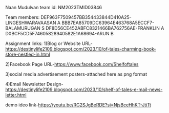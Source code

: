 Naan Mudulvan team id:	NM2023TMID03846

Team members:
DEF963F7509457BB354433844D410A25-LINGESHWARAVAASAN A
BBB7EA85709DC63964E463768A5ECCF7-BALAMURUGAN S
DF8D56CE452ABFC8321466BA762756AE-FRANKLIN A
D0BCF5CD5F74605828940582E1A68694-ARUN B

Assignment links:
1)Blog or Website URL-https://destinylife2109.blogspot.com/2023/10/of-tales-charming-book-store-nestled-in.html

2)Facebook Page URL-https://www.facebook.com/Shelfoftales

3)social media advertisement posters-attached here as png format

4)Email Newsletter Design-https://destinylife2109.blogspot.com/2023/10/shelf-of-tales-e-mail-news-letter.html

demo ideo link-https://youtu.be/RG2SJgBeRDE?si=NjsBceHhKT-JtiTt
